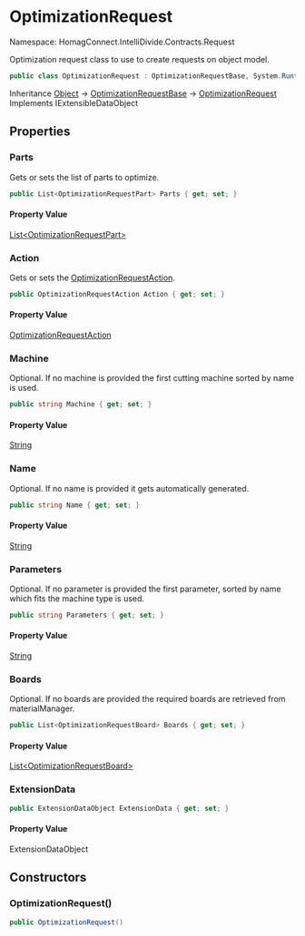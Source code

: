 # OptimizationRequest

Namespace: HomagConnect.IntelliDivide.Contracts.Request

Optimization request class to use to create requests on object model.

```csharp
public class OptimizationRequest : OptimizationRequestBase, System.Runtime.Serialization.IExtensibleDataObject
```

Inheritance [Object](https://docs.microsoft.com/en-us/dotnet/api/system.object) → [OptimizationRequestBase](./homagconnect.intellidivide.contracts.request.optimizationrequestbase.md) → [OptimizationRequest](./homagconnect.intellidivide.contracts.request.optimizationrequest.md)<br>
Implements IExtensibleDataObject

## Properties

### **Parts**

Gets or sets the list of parts to optimize.

```csharp
public List<OptimizationRequestPart> Parts { get; set; }
```

#### Property Value

[List&lt;OptimizationRequestPart&gt;](https://docs.microsoft.com/en-us/dotnet/api/system.collections.generic.list-1)<br>

### **Action**

Gets or sets the [OptimizationRequestAction](./homagconnect.intellidivide.contracts.request.optimizationrequestaction.md).

```csharp
public OptimizationRequestAction Action { get; set; }
```

#### Property Value

[OptimizationRequestAction](./homagconnect.intellidivide.contracts.request.optimizationrequestaction.md)<br>

### **Machine**

Optional. If no machine is provided the first cutting machine sorted by name is used.

```csharp
public string Machine { get; set; }
```

#### Property Value

[String](https://docs.microsoft.com/en-us/dotnet/api/system.string)<br>

### **Name**

Optional. If no name is provided it gets automatically generated.

```csharp
public string Name { get; set; }
```

#### Property Value

[String](https://docs.microsoft.com/en-us/dotnet/api/system.string)<br>

### **Parameters**

Optional. If no parameter is provided the first parameter, sorted by name which fits the machine type is used.

```csharp
public string Parameters { get; set; }
```

#### Property Value

[String](https://docs.microsoft.com/en-us/dotnet/api/system.string)<br>

### **Boards**

Optional. If no boards are provided the required boards are retrieved from materialManager.

```csharp
public List<OptimizationRequestBoard> Boards { get; set; }
```

#### Property Value

[List&lt;OptimizationRequestBoard&gt;](https://docs.microsoft.com/en-us/dotnet/api/system.collections.generic.list-1)<br>

### **ExtensionData**

```csharp
public ExtensionDataObject ExtensionData { get; set; }
```

#### Property Value

ExtensionDataObject<br>

## Constructors

### **OptimizationRequest()**

```csharp
public OptimizationRequest()
```
